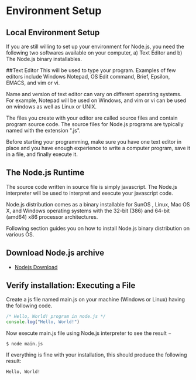 # Environment Setup

## Local Environment Setup
If you are still willing to set up your environment for Node.js, you need the following two softwares available on your computer,
a) Text Editor and
b) The Node.js binary installables.

##Text Editor
This will be used to type your program. Examples of few editors include Windows Notepad, OS Edit command, Brief, Epsilon, EMACS, and vim or vi.

Name and version of text editor can vary on different operating systems. For example, Notepad will be used on Windows, and vim or vi can be used on windows as well as Linux or UNIX.

The files you create with your editor are called source files and contain program source code. The source files for Node.js programs are typically named with the extension ".js".

Before starting your programming, make sure you have one text editor in place and you have enough experience to write a computer program, save it in a file, and finally execute it.

## The Node.js Runtime
The source code written in source file is simply javascript. The Node.js interpreter will be used to interpret and execute your javascript code.

Node.js distribution comes as a binary installable for SunOS , Linux, Mac OS X, and Windows operating systems with the 32-bit (386) and 64-bit (amd64) x86 processor architectures.

Following section guides you on how to install Node.js binary distribution on various OS.

## Download Node.js archive
* [Nodejs Download](https://nodejs.org/en/)

## Verify installation: Executing a File
Create a js file named main.js on your machine (Windows or Linux) having the following code.
```javascript
/* Hello, World! program in node.js */
console.log("Hello, World!")
```
Now execute main.js file using Node.js interpreter to see the result −
```
$ node main.js
```
If everything is fine with your installation, this should produce the following result:
```
Hello, World!
```
